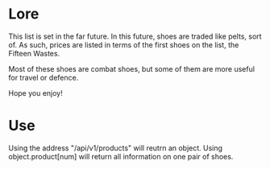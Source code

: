 # Lore

This list is set in the far future. In this future, shoes are traded like pelts, sort of. As such, prices are listed in terms of the first shoes on the list, the Fifteen Wastes.

Most of these shoes are combat shoes, but some of them are more useful for travel or defence.

Hope you enjoy!

# Use

Using the address "/api/v1/products" will reutrn an object. Using object.product\[num\] will return all information on one pair of shoes.
